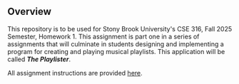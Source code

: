 ## Overview
This repository is to be used for Stony Brook University's CSE 316, Fall 2025 Semester, Homework 1. This assignment is part one in a series of assignments that will culminate in students designing and implementing a program for creating and playing musical playlists. This application will be called <strong><em>The Playlister</em></strong>.

All assignment instructions are provided <a href='https://www.cs.stonybrook.edu/~cse316/hw1.html'>here</a>.

